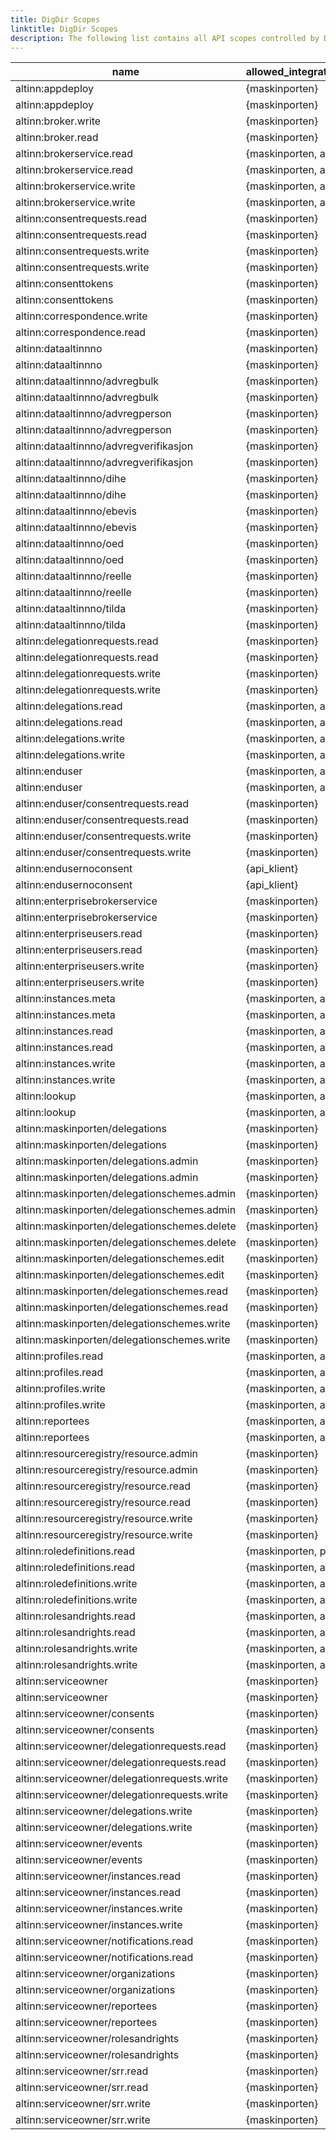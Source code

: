 ```yaml
---
title: DigDir Scopes
linktitle: DigDir Scopes
description: The following list contains all API scopes controlled by DigDir. Not all are for Altinn use.
---
```



|name                                         |allowed_integration_types|  authorization_max_lifetime|
|---- |                                        -------------------------|  --------------------------|
|altinn:appdeploy                             |{maskinporten}                               |    3600|
|altinn:appdeploy                             |{maskinporten}                               |    3600
|altinn:broker.write                          |{maskinporten}                               |    3600
|altinn:broker.read                           |{maskinporten}                               |    3600
|altinn:brokerservice.read                    |{maskinporten, api_klient}                   | 7776000
|altinn:brokerservice.read                    |{maskinporten, api_klient}                   | 7776000
|altinn:brokerservice.write                   |{maskinporten, api_klient}                   | 7776000
|altinn:brokerservice.write                   |{maskinporten, api_klient}                   | 7776000
|altinn:consentrequests.read                  |{maskinporten}                               |    3600
|altinn:consentrequests.read                  |{maskinporten}                               |    3600
|altinn:consentrequests.write                 |{maskinporten}                               |    3600
|altinn:consentrequests.write                 |{maskinporten}                               |    3600
|altinn:consenttokens                         |{maskinporten}                               |    3600
|altinn:consenttokens                         |{maskinporten}                               |    3600
|altinn:correspondence.write                  |{maskinporten}                               |    3600
|altinn:correspondence.read                   |{maskinporten}                               |    3600
|altinn:dataaltinnno                          |{maskinporten}                               |    3600
|altinn:dataaltinnno                          |{maskinporten}                               |    3600
|altinn:dataaltinnno/advregbulk               |{maskinporten}|
|altinn:dataaltinnno/advregbulk               |{maskinporten}|
|altinn:dataaltinnno/advregperson             |{maskinporten}|
|altinn:dataaltinnno/advregperson             |{maskinporten}|
|altinn:dataaltinnno/advregverifikasjon       |{maskinporten}|
|altinn:dataaltinnno/advregverifikasjon       |{maskinporten}|
|altinn:dataaltinnno/dihe                     |{maskinporten}                              |    7200|
|altinn:dataaltinnno/dihe                     |{maskinporten}                               |    7200
|altinn:dataaltinnno/ebevis                   |{maskinporten}                               |    7200
|altinn:dataaltinnno/ebevis                   |{maskinporten}                               |    7200
|altinn:dataaltinnno/oed                      |{maskinporten}|
|altinn:dataaltinnno/oed                      |{maskinporten}|
|altinn:dataaltinnno/reelle                   |{maskinporten}|
|altinn:dataaltinnno/reelle                   |{maskinporten}|
|altinn:dataaltinnno/tilda                    |{maskinporten}|
|altinn:dataaltinnno/tilda                    |{maskinporten}|
|altinn:delegationrequests.read               |{maskinporten}                              |    3600|
|altinn:delegationrequests.read               |{maskinporten}                               |    3600
|altinn:delegationrequests.write              |{maskinporten}                               |    3600
|altinn:delegationrequests.write              |{maskinporten}                               |    3600
|altinn:delegations.read                      |{maskinporten, api_klient}                   | 7776000
|altinn:delegations.read                      |{maskinporten, api_klient}                   | 7776000
|altinn:delegations.write                     |{maskinporten, api_klient}                   | 7776000
|altinn:delegations.write                     |{maskinporten, api_klient}                   | 7776000
|altinn:enduser                               |{maskinporten, api_klient}                   | 7776000
|altinn:enduser                               |{maskinporten, api_klient}                   | 7776000
|altinn:enduser/consentrequests.read          |{maskinporten}                               |    3600
|altinn:enduser/consentrequests.read          |{maskinporten}                               |    3600
|altinn:enduser/consentrequests.write         |{maskinporten}                               |    3600
|altinn:enduser/consentrequests.write         |{maskinporten}                               |    3600
|altinn:endusernoconsent                      |{api_klient}                                 | 7776000
|altinn:endusernoconsent                      |{api_klient}                                 | 7776000
|altinn:enterprisebrokerservice               |{maskinporten}                               |    3600
|altinn:enterprisebrokerservice               |{maskinporten}                               |    3600
|altinn:enterpriseusers.read                  |{maskinporten}                               |    3600
|altinn:enterpriseusers.read                  |{maskinporten}                               |    3600
|altinn:enterpriseusers.write                 |{maskinporten}                               |    3600
|altinn:enterpriseusers.write                 |{maskinporten}                               |    3600
|altinn:instances.meta                        |{maskinporten, api_klient}                   | 7776000
|altinn:instances.meta                        |{maskinporten, api_klient}                   | 7776000
|altinn:instances.read                        |{maskinporten, api_klient}                   | 7776000
|altinn:instances.read                        |{maskinporten, api_klient}                   | 7776000
|altinn:instances.write                       |{maskinporten, api_klient}                   | 7776000
|altinn:instances.write                       |{maskinporten, api_klient}                   | 7776000
|altinn:lookup                                |{maskinporten, api_klient}                   | 7776000
|altinn:lookup                                |{maskinporten, api_klient}                   | 7776000
|altinn:maskinporten/delegations              |{maskinporten}                               |    3600
|altinn:maskinporten/delegations              |{maskinporten}                               |    3600
|altinn:maskinporten/delegations.admin        |{maskinporten}                               |    3600
|altinn:maskinporten/delegations.admin        |{maskinporten}                               |    3600
|altinn:maskinporten/delegationschemes.admin  |{maskinporten}                               |    3600
|altinn:maskinporten/delegationschemes.admin  |{maskinporten}                               |    3600
|altinn:maskinporten/delegationschemes.delete |{maskinporten}                               |    3600
|altinn:maskinporten/delegationschemes.delete |{maskinporten}                               |    3600
|altinn:maskinporten/delegationschemes.edit   |{maskinporten}                               |    3600
|altinn:maskinporten/delegationschemes.edit   |{maskinporten}                               |    3600
|altinn:maskinporten/delegationschemes.read   |{maskinporten}                               |    3600
|altinn:maskinporten/delegationschemes.read   |{maskinporten}                               |    3600
|altinn:maskinporten/delegationschemes.write  |{maskinporten}                               |    3600
|altinn:maskinporten/delegationschemes.write  |{maskinporten}                               |    3600
|altinn:profiles.read                         |{maskinporten, api_klient}                   | 7776000
|altinn:profiles.read                         |{maskinporten, api_klient}                   | 7776000
|altinn:profiles.write                        |{maskinporten, api_klient}                   | 7776000
|altinn:profiles.write                        |{maskinporten, api_klient}                   | 7776000
|altinn:reportees                             |{maskinporten, api_klient}                   | 7776000
|altinn:reportees                             |{maskinporten, api_klient}                   | 7776000
|altinn:resourceregistry/resource.admin       |{maskinporten}|
|altinn:resourceregistry/resource.admin       |{maskinporten}|
|altinn:resourceregistry/resource.read        |{maskinporten}|
|altinn:resourceregistry/resource.read        |{maskinporten}|
|altinn:resourceregistry/resource.write       |{maskinporten}|
|altinn:resourceregistry/resource.write       |{maskinporten}|
|altinn:roledefinitions.read                  |{maskinporten, pi_klient}                   | 7776000|
|altinn:roledefinitions.read                  |{maskinporten, api_klient}                   | 7776000
|altinn:roledefinitions.write                 |{maskinporten, api_klient}                   | 7776000
|altinn:roledefinitions.write                 |{maskinporten, api_klient}                   | 7776000
|altinn:rolesandrights.read                   |{maskinporten, api_klient}                   | 7776000
|altinn:rolesandrights.read                   |{maskinporten, api_klient}                   | 7776000
|altinn:rolesandrights.write                  |{maskinporten, api_klient}                   | 7776000
|altinn:rolesandrights.write                  |{maskinporten, api_klient}                   | 7776000
|altinn:serviceowner                          |{maskinporten}                               |    3600
|altinn:serviceowner                          |{maskinporten}                               |    3600
|altinn:serviceowner/consents                 |{maskinporten}                               |    3600
|altinn:serviceowner/consents                 |{maskinporten}                               |    3600
|altinn:serviceowner/delegationrequests.read  |{maskinporten}                               |    3600
|altinn:serviceowner/delegationrequests.read  |{maskinporten}                               |    3600
|altinn:serviceowner/delegationrequests.write |{maskinporten}                               |    3600
|altinn:serviceowner/delegationrequests.write |{maskinporten}                               |    3600
|altinn:serviceowner/delegations.write        |{maskinporten}                               |    3600
|altinn:serviceowner/delegations.write        |{maskinporten}                               |    3600
|altinn:serviceowner/events                   |{maskinporten}                               |    3600
|altinn:serviceowner/events                   |{maskinporten}                               |    3600
|altinn:serviceowner/instances.read           |{maskinporten}                               |    3600
|altinn:serviceowner/instances.read           |{maskinporten}                               |    3600
|altinn:serviceowner/instances.write          |{maskinporten}                               |    3600
|altinn:serviceowner/instances.write          |{maskinporten}                               |    3600
|altinn:serviceowner/notifications.read       |{maskinporten}                               |    3600
|altinn:serviceowner/notifications.read       |{maskinporten}                               |    3600
|altinn:serviceowner/organizations            |{maskinporten}                               |    3600
|altinn:serviceowner/organizations            |{maskinporten}                               |    3600
|altinn:serviceowner/reportees                |{maskinporten}                               |    3600
|altinn:serviceowner/reportees                |{maskinporten}                               |    3600
|altinn:serviceowner/rolesandrights           |{maskinporten}                               |    3600
|altinn:serviceowner/rolesandrights           |{maskinporten}                               |    3600
|altinn:serviceowner/srr.read                 |{maskinporten}                               |    3600
|altinn:serviceowner/srr.read                 |{maskinporten}                               |    3600
|altinn:serviceowner/srr.write                |{maskinporten}                               |    3600
|altinn:serviceowner/srr.write                |{maskinporten}                               |    3600

